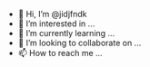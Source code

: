 - 👋 Hi, I’m @jidjfndk
- 👀 I’m interested in ...
- 🌱 I’m currently learning ...
- 💞️ I’m looking to collaborate on ...
- 📫 How to reach me ...

<!---
jidjfndk/jidjfndk is a ✨ special ✨ repository because its `README.md` (this file) appears on your GitHub profile.
You can click the Preview link to take a look at your changes.
--->
